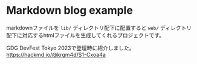 # Markdown blog example

markdownファイルを `lib/` ディレクトリ配下に配置すると `web/` ディレクトリ配下に対応するhtmlファイルを生成してくれるプロジェクトです。

GDG DevFest Tokyo 2023で登壇時に紹介しました。
https://hackmd.io/@krgm4d/S1-Cxoa4a
